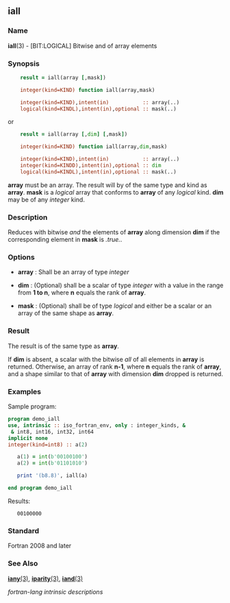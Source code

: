 ## iall

### **Name**

**iall**(3) - \[BIT:LOGICAL\] Bitwise and of array elements

### **Synopsis**
```fortran
    result = iall(array [,mask])
```
```fortran
    integer(kind=KIND) function iall(array,mask)

    integer(kind=KIND),intent(in)           :: array(..)
    logical(kind=KINDL),intent(in),optional :: mask(..)
```
or
```fortran
    result = iall(array [,dim] [,mask])
```
```fortran
    integer(kind=KIND) function iall(array,dim,mask)

    integer(kind=KIND),intent(in)           :: array(..)
    integer(kind=KINDD),intent(in),optional :: dim
    logical(kind=KINDL),intent(in),optional :: mask(..)
```
**array** must be an array. The result will by of the same type and kind
as **array**. **mask** is a _logical_ array that conforms to **array** of
any _logical_ kind. **dim** may be of any _integer_ kind.

### **Description**

Reduces with bitwise _and_ the elements of **array** along dimension
**dim** if the corresponding element in **mask** is _.true._.

### **Options**

- **array**
  : Shall be an array of type _integer_

- **dim**
  : (Optional) shall be a scalar of type _integer_ with a value in the
  range from **1 to n**, where **n** equals the rank of **array**.

- **mask**
  : (Optional) shall be of type _logical_ and either be a scalar or an
  array of the same shape as **array**.

### **Result**

The result is of the same type as **array**.

If **dim** is absent, a scalar with the bitwise _all_ of all elements in **array**
is returned. Otherwise, an array of rank **n-1**, where **n** equals the
rank of **array**, and a shape similar to that of **array** with dimension **dim**
dropped is returned.

### **Examples**

Sample program:

```fortran
program demo_iall
use, intrinsic :: iso_fortran_env, only : integer_kinds, &
 & int8, int16, int32, int64
implicit none
integer(kind=int8) :: a(2)

   a(1) = int(b'00100100')
   a(2) = int(b'01101010')

   print '(b8.8)', iall(a)

end program demo_iall
```

Results:

```text
   00100000
```

### **Standard**

Fortran 2008 and later

### **See Also**

[**iany**(3)](#iany),
[**iparity**(3)](#iparity),
[**iand**(3)](#iand)

 _fortran-lang intrinsic descriptions_
